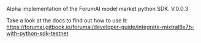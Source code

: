 Alpha implementation of the ForumAI model market python SDK. V.0.0.3

Take a look at the docs to find out how to use it: https://forumai.gitbook.io/forumai/developer-guide/integrate-mixtral8x7b-with-python-sdk-testnet

